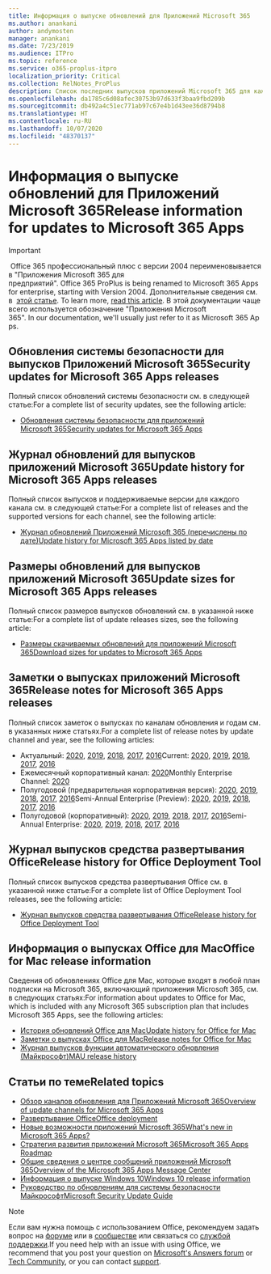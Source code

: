 ```yaml
---
title: Информация о выпуске обновлений для Приложений Microsoft 365
ms.author: anankani
author: andymosten
manager: anankani
ms.date: 7/23/2019
ms.audience: ITPro
ms.topic: reference
ms.service: o365-proplus-itpro
localization_priority: Critical
ms.collection: RelNotes_ProPlus
description: Список последних выпусков приложений Microsoft 365 для каждого канала обновления и ссылки на заметки о выпусках и историю обновлений для ИТ-специалистов
ms.openlocfilehash: da1785c6d08afec30753b97d633f3baa9fbd209b
ms.sourcegitcommit: db492a4c51ec771ab97c67e4b1d43ee36d8794b8
ms.translationtype: HT
ms.contentlocale: ru-RU
ms.lasthandoff: 10/07/2020
ms.locfileid: "48370137"
---
```

# <a name="release-information-for-updates-to-microsoft-365-apps"></a><span data-ttu-id="2d65b-103">Информация о выпуске обновлений для Приложений Microsoft 365</span><span class="sxs-lookup"><span data-stu-id="2d65b-103">Release information for updates to Microsoft 365 Apps</span></span>


> [!IMPORTANT]
><span data-ttu-id="2d65b-104"> Office 365 профессиональный плюс с версии 2004 переименовывается в "Приложения Microsoft 365 для предприятий".</span><span class="sxs-lookup"><span data-stu-id="2d65b-104"> Office 365 ProPlus is being renamed to Microsoft 365 Apps for enterprise, starting with Version 2004.</span></span><span data-ttu-id="2d65b-105"> Дополнительные сведения см. в  [этой статье](https://go.microsoft.com/fwlink/p/?linkid=2123420).</span><span class="sxs-lookup"><span data-stu-id="2d65b-105"> To learn more, [read this article](https://go.microsoft.com/fwlink/p/?linkid=2123420).</span></span><span data-ttu-id="2d65b-106"> В этой документации чаще всего используется обозначение "Приложения Microsoft 365".</span><span class="sxs-lookup"><span data-stu-id="2d65b-106"> In our documentation, we'll usually just refer to it as Microsoft 365 Apps.</span></span>


## <a name="security-updates-for-microsoft-365-apps-releases"></a><span data-ttu-id="2d65b-107">Обновления системы безопасности для выпусков Приложений Microsoft 365</span><span class="sxs-lookup"><span data-stu-id="2d65b-107">Security updates for Microsoft 365 Apps releases</span></span>

<span data-ttu-id="2d65b-108">Полный список обновлений системы безопасности см. в следующей статье:</span><span class="sxs-lookup"><span data-stu-id="2d65b-108">For a complete list of security updates, see the following article:</span></span>
 - [<span data-ttu-id="2d65b-109">Обновления системы безопасности для приложений Microsoft 365</span><span class="sxs-lookup"><span data-stu-id="2d65b-109">Security updates for Microsoft 365 Apps</span></span>](microsoft365-apps-security-updates.md)


## <a name="update-history-for-microsoft-365-apps-releases"></a><span data-ttu-id="2d65b-110">Журнал обновлений для выпусков приложений Microsoft 365</span><span class="sxs-lookup"><span data-stu-id="2d65b-110">Update history for Microsoft 365 Apps releases</span></span>

<span data-ttu-id="2d65b-111">Полный список выпусков и поддерживаемые версии для каждого канала см. в следующей статье:</span><span class="sxs-lookup"><span data-stu-id="2d65b-111">For a complete list of releases and the supported versions for each channel, see the following article:</span></span>

- [<span data-ttu-id="2d65b-112">Журнал обновлений Приложений Microsoft 365 (перечислены по дате)</span><span class="sxs-lookup"><span data-stu-id="2d65b-112">Update history for Microsoft 365 Apps listed by date</span></span>](update-history-microsoft365-apps-by-date.md)


 ## <a name="update-sizes-for-microsoft-365-apps-releases"></a><span data-ttu-id="2d65b-113">Размеры обновлений для выпусков приложений Microsoft 365</span><span class="sxs-lookup"><span data-stu-id="2d65b-113">Update sizes for Microsoft 365 Apps releases</span></span>

<span data-ttu-id="2d65b-114">Полный список размеров выпусков обновлений см. в указанной ниже статье:</span><span class="sxs-lookup"><span data-stu-id="2d65b-114">For a complete list of update releases sizes, see the following article:</span></span>
 - [<span data-ttu-id="2d65b-115">Размеры скачиваемых обновлений для приложений Microsoft 365</span><span class="sxs-lookup"><span data-stu-id="2d65b-115">Download sizes for updates to Microsoft 365 Apps</span></span>](download-sizes-microsoft365-apps-updates.md)

## <a name="release-notes-for-microsoft-365-apps-releases"></a><span data-ttu-id="2d65b-116">Заметки о выпусках приложений Microsoft 365</span><span class="sxs-lookup"><span data-stu-id="2d65b-116">Release notes for Microsoft 365 Apps releases</span></span>

<span data-ttu-id="2d65b-117">Полный список заметок о выпусках по каналам обновления и годам см. в указанных ниже статьях.</span><span class="sxs-lookup"><span data-stu-id="2d65b-117">For a complete list of release notes by update channel and year, see the following articles:</span></span>
 - <span data-ttu-id="2d65b-118">Актуальный: [2020](current-channel.md), [2019](monthly-channel-2019.md), [2018](monthly-channel-2018.md), [2017](monthly-channel-2017.md), [2016](monthly-channel-2016.md)</span><span class="sxs-lookup"><span data-stu-id="2d65b-118">Current: [2020](current-channel.md), [2019](monthly-channel-2019.md), [2018](monthly-channel-2018.md), [2017](monthly-channel-2017.md), [2016](monthly-channel-2016.md)</span></span>
 - <span data-ttu-id="2d65b-119">Ежемесячный корпоративный канал:  [2020](monthly-enterprise-channel.md)</span><span class="sxs-lookup"><span data-stu-id="2d65b-119">Monthly Enterprise Channel:  [2020](monthly-enterprise-channel.md)</span></span>
 - <span data-ttu-id="2d65b-120">Полугодовой (предварительная корпоративная версия): [2020](semi-annual-enterprise-channel-preview.md), [2019](semi-annual-channel-targeted-2019.md), [2018](semi-annual-channel-targeted-2018.md), [2017](semi-annual-channel-targeted-2017.md), [2016](semi-annual-channel-targeted-2016.md)</span><span class="sxs-lookup"><span data-stu-id="2d65b-120">Semi-Annual Enterprise (Preview): [2020](semi-annual-enterprise-channel-preview.md), [2019](semi-annual-channel-targeted-2019.md), [2018](semi-annual-channel-targeted-2018.md), [2017](semi-annual-channel-targeted-2017.md), [2016](semi-annual-channel-targeted-2016.md)</span></span>
 - <span data-ttu-id="2d65b-121">Полугодовой (корпоративный): [2020](semi-annual-enterprise-channel.md), [2019](semi-annual-channel-2019.md), [2018](semi-annual-channel-2018.md), [2017](semi-annual-channel-2017.md), [2016](semi-annual-channel-2016.md)</span><span class="sxs-lookup"><span data-stu-id="2d65b-121">Semi-Annual Enterprise: [2020](semi-annual-enterprise-channel.md), [2019](semi-annual-channel-2019.md), [2018](semi-annual-channel-2018.md), [2017](semi-annual-channel-2017.md), [2016](semi-annual-channel-2016.md)</span></span>

 ## <a name="release-history-for-office-deployment-tool"></a><span data-ttu-id="2d65b-122">Журнал выпусков средства развертывания Office</span><span class="sxs-lookup"><span data-stu-id="2d65b-122">Release history for Office Deployment Tool</span></span>
 <span data-ttu-id="2d65b-123">Полный список выпусков средства развертывания Office см. в указанной ниже статье:</span><span class="sxs-lookup"><span data-stu-id="2d65b-123">For a complete list of Office Deployment Tool releases, see the following article:</span></span>
 - [<span data-ttu-id="2d65b-124">Журнал выпусков средства развертывания Office</span><span class="sxs-lookup"><span data-stu-id="2d65b-124">Release history for Office Deployment Tool</span></span>](ODT-release-history.md)

## <a name="office-for-mac-release-information"></a><span data-ttu-id="2d65b-125">Информация о выпусках Office для Mac</span><span class="sxs-lookup"><span data-stu-id="2d65b-125">Office for Mac release information</span></span>

<span data-ttu-id="2d65b-126">Сведения об обновлениях Office для Mac, которые входят в любой план подписки на Microsoft 365, включающий приложения Microsoft 365, см. в следующих статьях:</span><span class="sxs-lookup"><span data-stu-id="2d65b-126">For information about updates to Office for Mac, which is included with any Microsoft 365 subscription plan that includes Microsoft 365 Apps, see the following articles:</span></span>
 - [<span data-ttu-id="2d65b-127">История обновлений Office для Mac</span><span class="sxs-lookup"><span data-stu-id="2d65b-127">Update history for Office for Mac</span></span>](update-history-office-for-mac.md)
 - [<span data-ttu-id="2d65b-128">Заметки о выпусках Office для Mac</span><span class="sxs-lookup"><span data-stu-id="2d65b-128">Release notes for Office for Mac</span></span>](release-notes-office-for-mac.md)
 - [<span data-ttu-id="2d65b-129">Журнал выпусков функции автоматического обновления (Майкрософт)</span><span class="sxs-lookup"><span data-stu-id="2d65b-129">MAU release history</span></span>](release-history-microsoft-autoupdate.md)


## <a name="related-topics"></a><span data-ttu-id="2d65b-130">Статьи по теме</span><span class="sxs-lookup"><span data-stu-id="2d65b-130">Related topics</span></span>

- [<span data-ttu-id="2d65b-131">Обзор каналов обновления для Приложений Microsoft 365</span><span class="sxs-lookup"><span data-stu-id="2d65b-131">Overview of update channels for Microsoft 365 Apps</span></span>](https://docs.microsoft.com/DeployOffice/overview-of-update-channels-for-office-365-proplus)
- [<span data-ttu-id="2d65b-132">Развертывание Office</span><span class="sxs-lookup"><span data-stu-id="2d65b-132">Office deployment</span></span>](https://docs.microsoft.com/deployoffice/)
- [<span data-ttu-id="2d65b-133">Новые возможности приложений Microsoft 365</span><span class="sxs-lookup"><span data-stu-id="2d65b-133">What's new in Microsoft 365 Apps?</span></span>](https://support.office.com/article/95c8d81d-08ba-42c1-914f-bca4603e1426)
- [<span data-ttu-id="2d65b-134">Стратегия развития приложений Microsoft 365</span><span class="sxs-lookup"><span data-stu-id="2d65b-134">Microsoft 365 Apps Roadmap</span></span>](https://products.office.com/business/office-365-roadmap)
- [<span data-ttu-id="2d65b-135">Общие сведения о центре сообщений приложений Microsoft 365</span><span class="sxs-lookup"><span data-stu-id="2d65b-135">Overview of the Microsoft 365 Apps Message Center</span></span>](https://support.office.com/article/38fb3333-bfcc-4340-a37b-deda509c2093)
- [<span data-ttu-id="2d65b-136">Информация о выпуске Windows 10</span><span class="sxs-lookup"><span data-stu-id="2d65b-136">Windows 10 release information</span></span>](https://www.microsoft.com/itpro/windows-10/release-information)
- [<span data-ttu-id="2d65b-137">Руководство по обновлениям для системы безопасности Майкрософт</span><span class="sxs-lookup"><span data-stu-id="2d65b-137">Microsoft Security Update Guide</span></span>](https://portal.msrc.microsoft.com/)

> [!NOTE]
> <span data-ttu-id="2d65b-138">Если вам нужна помощь с использованием Office, рекомендуем задать вопрос на [форуме](https://answers.microsoft.com/) или в [сообществе](https://techcommunity.microsoft.com/) или связаться со [службой поддержки](https://support.microsoft.com/contactus).</span><span class="sxs-lookup"><span data-stu-id="2d65b-138">If you need help with an issue with using Office, we recommend that you post your question on [Microsoft's Answers forum](https://answers.microsoft.com/) or [Tech Community](https://techcommunity.microsoft.com/), or you can contact [support](https://support.microsoft.com/contactus).</span></span>
